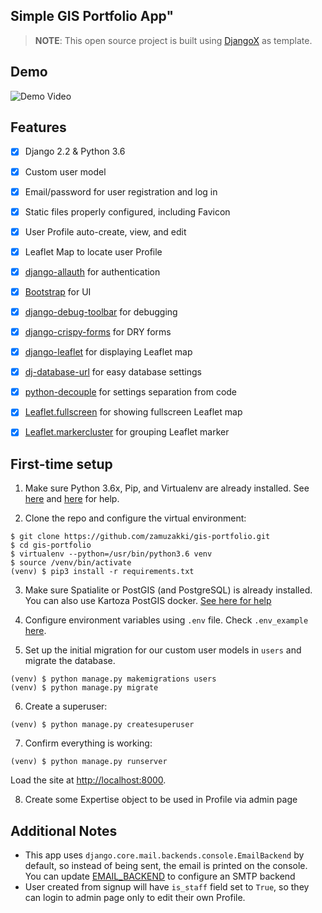 ## Simple GIS Portfolio App"

> **NOTE**: This open source project is built using [DjangoX](https://github.com/wsvincent/djangox) as template.

## Demo

![Demo Video](https://github.com/zamuzakki/gis-portfolio/blob/master/demo.gif)

## Features

* [x] Django 2.2 & Python 3.6
* [x] Custom user model
* [x] Email/password for user registration and log in
* [x] Static files properly configured, including Favicon
* [x] User Profile auto-create, view, and edit
* [x] Leaflet Map to locate user Profile
* [x] [django-allauth](https://github.com/pennersr/django-allauth) for authentication
* [x] [Bootstrap](https://github.com/twbs/bootstrap) for UI
* [x] [django-debug-toolbar](https://github.com/jazzband/django-debug-toolbar) for debugging
* [x] [django-crispy-forms](https://github.com/django-crispy-forms/django-crispy-forms) for DRY forms
* [x] [django-leaflet](https://github.com/makinacorpus/django-leaflet) for displaying Leaflet map
* [x] [dj-database-url](https://github.com/jacobian/dj-database-url) for easy database settings
* [x] [python-decouple](https://github.com/henriquebastos/python-decouple) for settings separation from code
* [x] [Leaflet.fullscreen](https://github.com/Leaflet/Leaflet.fullscreen) for showing fullscreen Leaflet map
* [x] [Leaflet.markercluster](https://github.com/Leaflet/Leaflet.markercluster) for grouping Leaflet marker


## First-time setup

1.  Make sure Python 3.6x, Pip, and Virtualenv are already installed. 
See [here](https://robbinespu.gitlab.io/blog/2019/07/23/Python-36-with-VirtualEnv/) and [here](https://linuxize.com/post/how-to-install-pip-on-ubuntu-18.04/) for help.

2.  Clone the repo and configure the virtual environment:

```
$ git clone https://github.com/zamuzakki/gis-portfolio.git
$ cd gis-portfolio
$ virtualenv --python=/usr/bin/python3.6 venv
$ source /venv/bin/activate
(venv) $ pip3 install -r requirements.txt
```

3. Make sure Spatialite or PostGIS (and PostgreSQL) is already installed. You can also use Kartoza PostGIS
docker. [See here for help](https://hub.docker.com/r/kartoza/postgis/)

4. Configure environment variables using `.env` file. Check `.env_example`
[here](https://github.com/zamuzakki/gis-portfolio/blob/dev/.env_example).

5.  Set up the initial migration for our custom user models in `users` and migrate the database.

```
(venv) $ python manage.py makemigrations users
(venv) $ python manage.py migrate
```

6.  Create a superuser:

```
(venv) $ python manage.py createsuperuser
```

7.  Confirm everything is working:

```
(venv) $ python manage.py runserver
```

Load the site at [http://localhost:8000](http://localhost:8000).

8. Create some Expertise object to be used in Profile via admin page


## Additional Notes

- This app uses `django.core.mail.backends.console.EmailBackend` by default, so instead of being sent,
the email is printed on the console. You can update [EMAIL_BACKEND](https://docs.djangoproject.com/en/3.0/topics/email/#module-django.core.mail) 
to configure an SMTP backend
- User created from signup will have `is_staff` field set to `True`, so they can login to admin page only to edit
their own Profile.